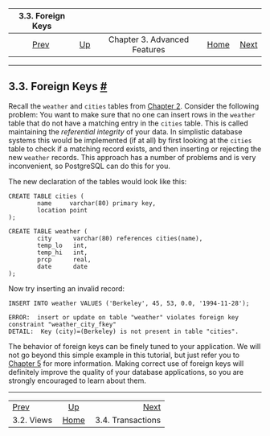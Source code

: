 <!--?xml version="1.0" encoding="UTF-8" standalone="no"?-->

|             3.3. Foreign Keys             |                                                             |                              |                                                       |                                                         |
| :---------------------------------------: | :---------------------------------------------------------- | :--------------------------: | ----------------------------------------------------: | ------------------------------------------------------: |
| [Prev](tutorial-views.html "3.2. Views")  | [Up](tutorial-advanced.html "Chapter 3. Advanced Features") | Chapter 3. Advanced Features | [Home](index.html "PostgreSQL 17devel Documentation") |  [Next](tutorial-transactions.html "3.4. Transactions") |

***

## 3.3. Foreign Keys [#](#TUTORIAL-FK)

[]()[]()

Recall the `weather` and `cities` tables from [Chapter 2](tutorial-sql.html "Chapter 2. The SQL Language"). Consider the following problem: You want to make sure that no one can insert rows in the `weather` table that do not have a matching entry in the `cities` table. This is called maintaining the *referential integrity* of your data. In simplistic database systems this would be implemented (if at all) by first looking at the `cities` table to check if a matching record exists, and then inserting or rejecting the new `weather` records. This approach has a number of problems and is very inconvenient, so PostgreSQL can do this for you.

The new declaration of the tables would look like this:

    CREATE TABLE cities (
            name     varchar(80) primary key,
            location point
    );

    CREATE TABLE weather (
            city      varchar(80) references cities(name),
            temp_lo   int,
            temp_hi   int,
            prcp      real,
            date      date
    );

Now try inserting an invalid record:

    INSERT INTO weather VALUES ('Berkeley', 45, 53, 0.0, '1994-11-28');

<!---->

    ERROR:  insert or update on table "weather" violates foreign key constraint "weather_city_fkey"
    DETAIL:  Key (city)=(Berkeley) is not present in table "cities".

The behavior of foreign keys can be finely tuned to your application. We will not go beyond this simple example in this tutorial, but just refer you to [Chapter 5](ddl.html "Chapter 5. Data Definition") for more information. Making correct use of foreign keys will definitely improve the quality of your database applications, so you are strongly encouraged to learn about them.

***

|                                           |                                                             |                                                         |
| :---------------------------------------- | :---------------------------------------------------------: | ------------------------------------------------------: |
| [Prev](tutorial-views.html "3.2. Views")  | [Up](tutorial-advanced.html "Chapter 3. Advanced Features") |  [Next](tutorial-transactions.html "3.4. Transactions") |
| 3.2. Views                                |    [Home](index.html "PostgreSQL 17devel Documentation")    |                                       3.4. Transactions |
